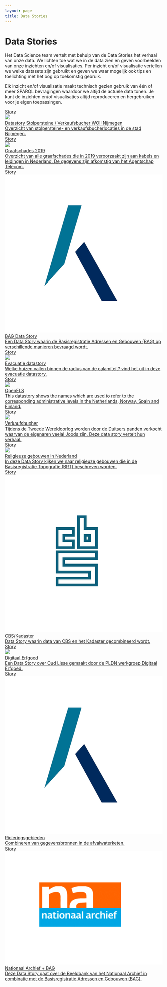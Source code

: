 ```yaml
---
layout: page
title: Data Stories
---
```


# Data Stories

Het Data Science team vertelt met behulp van de Data Stories het verhaal van onze data. We lichten toe wat we in de data zien en geven voorbeelden van onze inzichten en/of visualisaties. Per inzicht en/of visualisatie vertellen we welke datasets zijn gebruikt en geven we waar mogelijk ook tips en toelichting met het oog op toekomstig gebruik.

Elk inzicht en/of visualisatie maakt technisch gezien gebruik van één of meer SPARQL bevragingen waardoor we altijd de actuele data tonen. Je kunt de inzichten en/of visualisaties altijd reproduceren en hergebruiken voor je eigen toepassingen.

<div class="cards-wrapper">
  <a href="./stolpersteine/index.html">
    <div class="card">
      <div class="card-type">Story</div>
      <img class="card-image" src="/assets/images/stolpersteine_nijmegen.png">
      <div class="card-title">Datastory Stolpersteine / Verkaufsbucher WOII Nijmegen</div>
      <div class="card-description">Overzicht van stolpersteine- en verkaufsbucherlocaties in de stad Nijmegen.</div>
    </div>
  </a>
  <a href="./graafschades/index.html">
    <div class="card">
      <div class="card-type">Story</div>
      <img class="card-image" src="/assets/images/graafschades.webp">
      <div class="card-title">Graafschades 2019</div>
      <div class="card-description">Overzicht van alle graafschades die in 2019 veroorzaakt zijn aan kabels en leidingen in Nederland.  De gegevens zijn afkomstig van het Agentschap Telecom.</div>
    </div>
  </a>
  <a href="./bag/index.html">
    <div class="card">
      <div class="card-type">Story</div>
      <img class="card-image" src="/assets/images/kadaster-logo.png">
      <div class="card-title">BAG Data Story</div>
      <div class="card-description">Een Data Story waarin de Basisregistratie Adressen en Gebouwen (BAG) op verschillende manieren bevraagd wordt.</div>
    </div>
  </a>
  <!--
  <a href="./bgt-high3/index.html">
    <div class="card">
      <div class="card-type">Story</div>
      <img class="card-image" src="/assets/images/bgt.jpg">
      <div class="card-title">Basisregistratie Topografie Datastory</div>
      <div class="card-description">Data Story voor de BGT High3 week. Deze datastory geeft aan wat er mogelijk is wanneer de BGT als linked data beschikbaar is.</div>
    </div>
  </a>
  -->
  <a href="./evacuatie/index.html">
    <div class="card">
      <div class="card-type">Story</div>
      <img class="card-image" src="/assets/images/lucht-alarm.jpg">
      <div class="card-title">Evacuatie datastory</div>
      <div class="card-description">Welke huizen vallen binnen de radius van de calamiteit? vind het uit in deze evacuatie datastory.</div>
    </div>
  </a>
  <a href="./openels/index.html">
    <div class="card">
      <div class="card-type">Story</div>
      <img class="card-image" src="/assets/images/openelslogo.png">
      <div class="card-title">OpenELS</div>
      <div class="card-description">This datastory shows the names which are used to refer to the corresponding administrative levels in the Netherlands, Norway, Spain and Finland.</div>
    </div>
  </a>
  <a href="./verkaufsbucher/index.html">
    <div class="card">
      <div class="card-type">Story</div>
      <img class="card-image" src="/assets/images/Logo_Nationaal_Archief_2018.png">
      <div class="card-title">Verkaufsbucher</div>
      <div class="card-description">Tijdens de Tweede Wereldoorlog worden door de Duitsers panden verkocht waarvan de eigenaren veelal Joods zijn. Deze data story vertelt hun verhaal.</div>
    </div>
  </a>
  <a href="./religieuze-gebouwen/index.html">
    <div class="card">
      <div class="card-type">Story</div>
      <img class="card-image" src="/assets/images/sint-jan.jpg">
      <div class="card-title">Religieuze gebouwen in Nederland</div>
      <div class="card-description">In deze Data Story kijken we naar religieuze gebouwen die in de Basisregistratie Topografie (BRT) beschreven worden.</div>
    </div>
  </a>
  <a href="./cbs/index.html">
    <div class="card">
      <div class="card-type">Story</div>
      <img class="card-image" src="/assets/images/cbs-logo.png">
      <div class="card-title">CBS/Kadaster</div>
      <div class="card-description">Data Story waarin data van CBS en het Kadaster gecombineerd wordt.</div>
    </div>
  </a>
  <a href="./digitaal-erfgoed/index.html">
    <div class="card">
      <div class="card-type">Story</div>
      <img class="card-image" src="/assets/images/Lisse_logo_tile.jpg">
      <div class="card-title">Digitaal Erfgoed</div>
      <div class="card-description">Een Data Story over Oud Lisse gemaakt door de PLDN werkgroep Digitaal Erfgoed.</div>
    </div>
  </a>
  <a href="./rioleringsgebieden/index.html">
    <div class="card">
      <div class="card-type">Story</div>
      <img class="card-image" src="/assets/images/kadaster-logo.png">
      <div class="card-title">Rioleringsgebieden</div>
      <div class="card-description">Combineren van gegevensbronnen in de afvalwaterketen.</div>
    </div>
  </a>
  <a href="./nationaal-archief/index.html">
    <div class="card">
      <div class="card-type">Story</div>
      <img class="card-image" src="/assets/images/nationaal-archief-logo.png">
      <div class="card-title">Nationaal Archief + BAG</div>
      <div class="card-description">Deze Data Story gaat over de Beeldbank van het Nationaal Archief in combinatie met de Basisregistratie Adressen en Gebouwen (BAG).</div>
    </div>
  </a>
</div>
